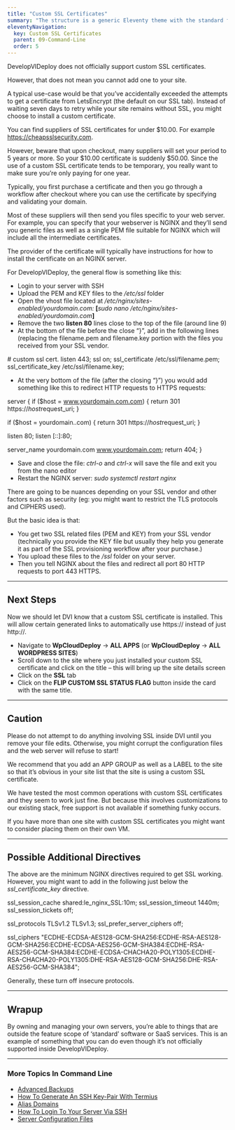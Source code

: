 ```yaml
---
title: "Custom SSL Certificates"
summary: "The structure is a generic Eleventy theme with the standard folder and file names."
eleventyNavigation:
  key: Custom SSL Certificates
  parent: 09-Command-Line
  order: 5
---
```

DevelopVIDeploy does not officially support custom SSL certificates.

However, that does not mean you cannot add one to your site.

A typical use-case would be that you’ve accidentally exceeded the attempts to get a certificate from LetsEncrypt (the default on our SSL tab). Instead of waiting seven days to retry while your site remains without SSL, you might choose to install a custom certificate.

You can find suppliers of SSL certificates for under $10.00. For example https://cheapsslsecurity.com.

However, beware that upon checkout, many suppliers will set your period to 5 years or more. So your $10.00 certificate is suddenly $50.00. Since the use of a custom SSL certificate tends to be temporary, you really want to make sure you’re only paying for one year.

Typically, you first purchase a certificate and then you go through a workflow after checkout where you can use the certificate by specifying and validating your domain.

Most of these suppliers will then send you files specific to your web server. For example, you can specify that your webserver is NGINX and they’ll send you generic files as well as a single PEM file suitable for NGINX which will include all the intermediate certificates.

The provider of the certificate will typically have instructions for how to install the certificate on an NGINX server.

For DevelopVIDeploy, the general flow is something like this:

*   Login to your server with SSH
*   Upload the PEM and KEY files to the _/etc/ssl_ folder
*   Open the vhost file located at _/etc/nginx/sites-enabled/yourdomain.com:_ **\[**_sudo nano /etc/nginx/sites-enabled/yourdomain.com_**\]**
*   Remove the two **listen 80** lines close to the top of the file (around line 9)
*   At the bottom of the file before the close “}”, add in the following lines (replacing the filename.pem and filename.key portion with the files you received from your SSL vendor.

\# custom ssl cert.
listen 443;
ssl on;
ssl\_certificate /etc/ssl/filename.pem;
ssl\_certificate\_key /etc/ssl/filename.key;

*   At the very bottom of the file (after the closing “}”) you would add something like this to redirect HTTP requests to HTTPS requests:

server {
if ($host = www.yourdomain.com.com) {
return 301 https://$host$request\_uri;
}

if ($host = yourdomain..com) {
return 301 https://$host$request\_uri;
}

listen 80;
listen \[::\]:80;

server\_name yourdomain.com www.yourdomain.com;
return 404;
}

*   Save and close the file: _ctrl-o <enter>_ and _ctrl-x_ will save the file and exit you from the nano editor
*   Restart the NGINX server: _sudo systemctl restart nginx_

There are going to be nuances depending on your SSL vendor and other factors such as security (eg: you might want to restrict the TLS protocols and CIPHERS used).

But the basic idea is that:

*   You get two SSL related files (PEM and KEY) from your SSL vendor (technically you provide the KEY file but usually they help you generate it as part of the SSL provisioning workflow after your purchase.)
*   You upload these files to the _/ssl_ folder on your server.
*   Then you tell NGINX about the files and redirect all port 80 HTTP requests to port 443 HTTPS.

- - -

## Next Steps

Now we should let DVI know that a custom SSL certificate is installed. This will allow certain generated links to automatically use https:// instead of just http://.

*   Navigate to **WpCloudDeploy** → **ALL APPS** (or **WpCloudDeploy** → **ALL WORDPRESS SITES**)
*   Scroll down to the site where you just installed your custom SSL certificate and click on the title – this will bring up the site details screen
*   Click on the **SSL** tab
*   Click on the **FLIP CUSTOM SSL STATUS FLAG** button inside the card with the same title.

- - -

## Caution

Please do not attempt to do anything involving SSL inside DVI until you remove your file edits. Otherwise, you might corrupt the configuration files and the web server will refuse to start!

We recommend that you add an APP GROUP as well as a LABEL to the site so that it’s obvious in your site list that the site is using a custom SSL certificate.

We have tested the most common operations with custom SSL certificates and they seem to work just fine. But because this involves customizations to our existing stack, free support is not available if something funky occurs.

If you have more than one site with custom SSL certificates you might want to consider placing them on their own VM.

- - -

## Possible Additional Directives

The above are the minimum NGINX directives required to get SSL working. However, you might want to add in the following just below the _ssl\_certificate\_key_ directive.

ssl\_session\_cache shared:le\_nginx\_SSL:10m;
ssl\_session\_timeout 1440m;
ssl\_session\_tickets off;

ssl\_protocols TLSv1.2 TLSv1.3;
ssl\_prefer\_server\_ciphers off;

ssl\_ciphers "ECDHE-ECDSA-AES128-GCM-SHA256:ECDHE-RSA-AES128-GCM-SHA256:ECDHE-ECDSA-AES256-GCM-SHA384:ECDHE-RSA-AES256-GCM-SHA384:ECDHE-ECDSA-CHACHA20-POLY1305:ECDHE-RSA-CHACHA20-POLY1305:DHE-RSA-AES128-GCM-SHA256:DHE-RSA-AES256-GCM-SHA384";

Generally, these turn off insecure protocols.

- - -

## Wrapup

By owning and managing your own servers, you’re able to things that are outside the feature scope of ‘standard’ software or SaaS services. This is an example of something that you can do even though it’s not officially supported inside DevelopVIDeploy.

- - -

### More Topics In Command Line

*   [Advanced Backups](https://web.archive.org/web/20240419234849/https://wpclouddeploy.com/documentation/command-line-scripts/advanced-backups/)
*   [How To Generate An SSH Key-Pair With Termius](https://web.archive.org/web/20240419234849/https://wpclouddeploy.com/documentation/articles-parent/how-to-generate-an-ssh-key-pair-with-termius/)
*   [Alias Domains](https://web.archive.org/web/20240419234849/https://wpclouddeploy.com/documentation/tips-techniques-education/alias-domains/)
*   [How To Login To Your Server Via SSH](https://web.archive.org/web/20240419234849/https://wpclouddeploy.com/documentation/wpcloud-deploy-admin/how-to-login-to-your-server-via-ssh/)
*   [Server Configuration Files](https://web.archive.org/web/20240419234849/https://wpclouddeploy.com/documentation/wpcloud-deploy-admin/server-configuration-files/)
